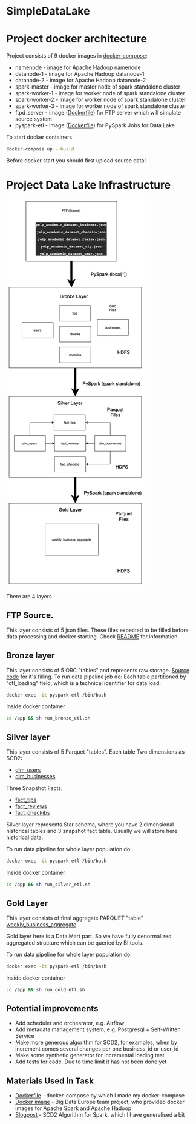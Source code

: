 # SimpleDataLake


# Project docker architecture 
Project consists of 9 docker images in [docker-compose](docker-compose.yml):
- namenode - image for Apache Hadoop namenode 
- datanode-1 - image for Apache Hadoop datanode-1
- datanode-2 - image for Apache Hadoop datanode-2
- spark-master - image for master node of spark standalone cluster 
- spark-worker-1 - image for worker node of spark standalone cluster
- spark-worker-2 - image for worker node of spark standalone cluster
- spark-worker-3 - image for worker node of spark standalone cluster
- ftpd_server - image ([Dockerfile](sourceData/Dockerfile)) for FTP server which will simulate source system
- pyspark-etl - image ([Dockerfile](pysparkJobs/Dockerfile)) for PySpark Jobs for Data Lake

To start docker containers

```bash 
docker-compose up --build
```

Before docker start you should first upload source data!

# Project Data Lake Infrastructure
![Data Lake layers](docs/pics/Data%20Lake%20Architecture.png)

There are 4 layers
##  FTP Source. 
This layer consists of 5 json files. These files expected to be filled before data processing and docker starting. Check [README](sourceData/README.md) for information

## Bronze layer 
This layer consists of 5 ORC "tables" and represents raw storage. [Source code](pysparkJobs/bronze/BronzeEtl.py) for it's filling. To run data pipeline job do:
Each table partitioned by "ctl_loading" field, which is a technical identifier for data load.
```bash 
docker exec -it pyspark-etl /bin/bash
```

Inside docker container 
```bash 
cd /app && sh run_bronze_etl.sh
```

## Silver layer
This layer consists of 5 Parquet "tables". Each table 
Two dimensions as SCD2:
- [dim_users](pysparkJobs/silver/Users.py)
- [dim_businesses](pysparkJobs/silver/Businesses.py)

Three Snapshot Facts:
- [fact_tips](pysparkJobs/silver/Tips.py)
- [fact_reviews](pysparkJobs/silver/Reviews.py)
- [fact_checkibs](pysparkJobs/silver/CheckIns.py)

Silver layer represents Star schema, where you have 2 dimensional historical tables and 3 snapshot fact table. Usually we will store here historical data.

To run data pipeline for whole layer population do:

```bash 
docker exec -it pyspark-etl /bin/bash
```

Inside docker container 
```bash 
cd /app && sh run_silver_etl.sh
```


## Gold Layer 
This layer consists of final aggregate PARQUET "table" [weekly_business_aggregate](pysparkJobs/gold/WeeklyBusinessAggregate.py)

Gold layer here is a Data Mart part. So we have fully denormalized aggregated structure which can be queried by BI tools. 

To run data pipeline for whole layer population do:

```bash 
docker exec -it pyspark-etl /bin/bash
```

Inside docker container 
```bash 
cd /app && sh run_gold_etl.sh
```


## Potential improvements 
- Add scheduler and orchesrator, e.g. Airflow
- Add metadata management system, e.g. Postgresql + Self-Written Service 
- Make more generous algorithm for SCD2, for examples, when by increment comes several changes per one business_id or user_id
- Make some synthetic generator for incremental loading test
- Add tests for code. Due to time limit it has not been done yet 

## Materials Used in Task 
- [Dockerfile](https://github.com/jakobhviid/DataScienceCourseSDU/blob/master/pysparkExampleImage/Dockerfile) - docker-compose by which I made my docker-compose 
- [Docker image](https://github.com/big-data-europe) - Big Data Europe team project, who provided docker images for Apache Spark and Apache Hadoop 
- [Blogpost](https://towardsdatascience.com/processing-a-slowly-changing-dimension-type-2-using-pyspark-in-aws-9f5013a36902) - SCD2 Algorithm for Spark, which I have generalised a bit
